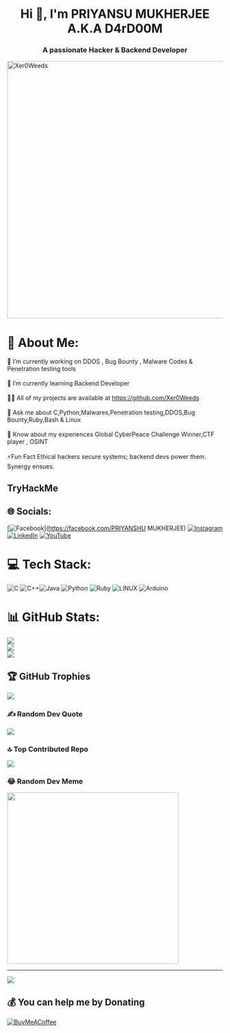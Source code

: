 <h1 align="center">Hi 👋, I'm PRIYANSU MUKHERJEE A.K.A D4rD00M</h1>
<h3 align="center">A passionate Hacker & Backend Developer </h3>
<img src="https://github.com/Xer0Weeds/Contributors/blob/main/Creators%20%26%20Projects/Xer0Weeds.jpg" alt="Xer0Weeds" width="600" style="vertical-align: bottom;">

# 💫 About Me:
🔭 I’m currently working on DDOS , Bug Bounty , Malware Codes & Penetration testing tools<br><br>🌱 I’m currently learning Backend Developer<br><br>👨‍💻 All of my projects are available at https://github.com/Xer0Weeds<br><br>💬 Ask me about C,Python,Malwares,Penetration testing,DDOS,Bug Bounty,Ruby,Bash & Linux<br><br>📄 Know about my experiences Global CyberPeace Challenge Winner,CTF player , OSINT <br><br>⚡Fun Fact Ethical hackers secure systems; backend devs power them. Synergy ensues.

## TryHackMe
<script src="https://tryhackme.com/badge/871552"></script>


## 🌐 Socials:
[![Facebook](https://img.shields.io/badge/Facebook-%231877F2.svg?logo=Facebook&logoColor=white)](https://facebook.com/PRIYANSHU MUKHERJEE) [![Instagram](https://img.shields.io/badge/Instagram-%23E4405F.svg?logo=Instagram&logoColor=white)](https://instagram.com/priyans_uu) [![LinkedIn](https://img.shields.io/badge/LinkedIn-%230077B5.svg?logo=linkedin&logoColor=white)](https://www.linkedin.com/in/priyansu311mukherjee-aab868292/) [![YouTube](https://img.shields.io/badge/YouTube-%23FF0000.svg?logo=YouTube&logoColor=white)](https://www.youtube.com/@Xer0Weeds) 

# 💻 Tech Stack:
![C](https://img.shields.io/badge/c-%2300599C.svg?style=for-the-badge&logo=c&logoColor=white) ![C++](https://img.shields.io/badge/c++-%2300599C.svg?style=for-the-badge&logo=c%2B%2B&logoColor=white)![Java](https://img.shields.io/badge/java-%23ED8B00.svg?style=for-the-badge&logo=java&logoColor=white) ![Python](https://img.shields.io/badge/python-3670A0?style=for-the-badge&logo=python&logoColor=ffdd54) ![Ruby](https://img.shields.io/badge/ruby-%23CC342D.svg?style=for-the-badge&logo=ruby&logoColor=white)  ![LINUX](https://img.shields.io/badge/Linux-FCC624?style=for-the-badge&logo=linux&logoColor=black) ![Arduino](https://img.shields.io/badge/-Arduino-00979D?style=for-the-badge&logo=Arduino&logoColor=white)
# 📊 GitHub Stats:
![](https://github-readme-stats.vercel.app/api?username=Xer0Weeds&theme=dracula&hide_border=false&include_all_commits=true&count_private=true)<br/>
![](https://github-readme-streak-stats.herokuapp.com/?user=Xer0Weeds&theme=dracula&hide_border=false)<br/>
![](https://github-readme-stats.vercel.app/api/top-langs/?username=Xer0Weeds&theme=dracula&hide_border=false&include_all_commits=true&count_private=true&layout=compact)

## 🏆 GitHub Trophies
![](https://github-profile-trophy.vercel.app/?username=Xer0Weeds&theme=gruvbox&no-frame=false&no-bg=false&margin-w=4)

### ✍️ Random Dev Quote
![](https://quotes-github-readme.vercel.app/api?type=horizontal&theme=gruvbox)

### 🔝 Top Contributed Repo
![](https://github-contributor-stats.vercel.app/api?username=Xer0Weeds&limit=5&theme=dracula&combine_all_yearly_contributions=true)

### 😂 Random Dev Meme
<img src='https://randommeme-five.vercel.app/' style="height: 400px;"/>

---
[![](https://visitcount.itsvg.in/api?id=Xer0Weeds&icon=7&color=6)](https://visitcount.itsvg.in)

  ## 💰 You can help me by Donating
  [![BuyMeACoffee](https://img.shields.io/badge/Buy%20Me%20a%20Coffee-ffdd00?style=for-the-badge&logo=buy-me-a-coffee&logoColor=black)](https://buymeacoffee.com/Xer0Weeds) 

  
<!-- Proudly created with GPRM ( https://gprm.itsvg.in ) -->
